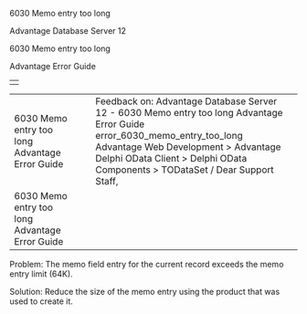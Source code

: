 6030 Memo entry too long




Advantage Database Server 12  

6030 Memo entry too long

Advantage Error Guide

|  |
| --- |
|  |

|  |  |  |  |  |
| --- | --- | --- | --- | --- |
| 6030 Memo entry too long  Advantage Error Guide |  |  | Feedback on: Advantage Database Server 12 - 6030 Memo entry too long Advantage Error Guide error\_6030\_memo\_entry\_too\_long Advantage Web Development > Advantage Delphi OData Client > Delphi OData Components > TODataSet / Dear Support Staff, |  |
| 6030 Memo entry too long  Advantage Error Guide |  |  |  |  |

Problem: The memo field entry for the current record exceeds the memo entry limit (64K).

Solution: Reduce the size of the memo entry using the product that was used to create it.